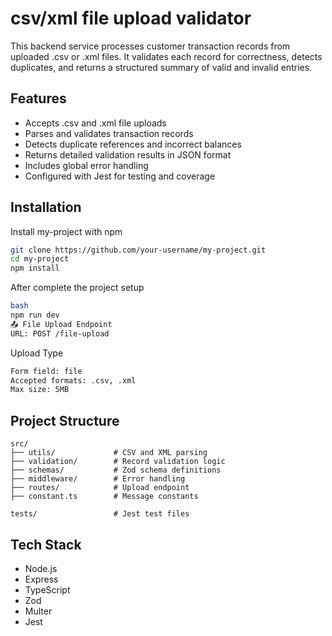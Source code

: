 
# csv/xml file upload validator

This backend service processes customer transaction records from uploaded .csv or .xml files. It validates each record for correctness, detects duplicates, and returns a structured summary of valid and invalid entries.


## Features
- Accepts .csv and .xml file uploads
- Parses and validates transaction records
- Detects duplicate references and incorrect balances
- Returns detailed validation results in JSON format
- Includes global error handling
- Configured with Jest for testing and coverage


## Installation

Install my-project with npm

```bash
git clone https://github.com/your-username/my-project.git
cd my-project
npm install
```
After complete the project setup 

```bash
bash
npm run dev
📤 File Upload Endpoint
URL: POST /file-upload
```
Upload Type 

```bash
Form field: file
Accepted formats: .csv, .xml
Max size: 5MB
```


## Project Structure

```text
src/
├── utils/             # CSV and XML parsing
├── validation/        # Record validation logic
├── schemas/           # Zod schema definitions
├── middleware/        # Error handling
├── routes/            # Upload endpoint
├── constant.ts        # Message constants

tests/                 # Jest test files
```
## Tech Stack

- Node.js
- Express
- TypeScript
- Zod
- Multer
- Jest
